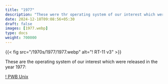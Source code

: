 ```yaml
---
title: "1977"
description: "These were thr operating system of our interest which were released in the year 1977:"
date: 2024-12-18T09:08:56+05:30
draft: false
images: [1977.webp]
type: docs
weight: 700000
---
```


{{< fig src="/1970s/1977/1977.webp" alt="! RT-11 v3" >}}

These are the operating system of our interest which were released in the year 1977:

<section class="section section-sm">
  <div class="container">
    <div class="row justify-content-center text-center">
      <div class="col-lg-5">
        <p><a class="btn btn-primary btn-md px-4 mb-1" href="pwb-unix/" role="button">! PWB Unix</a></p>
      </div>
    </div>
  </div>
</section>
